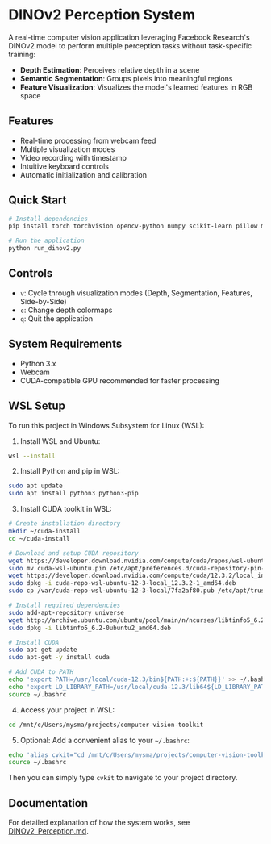 # DINOv2 Perception System

A real-time computer vision application leveraging Facebook Research's DINOv2 model to perform multiple perception tasks without task-specific training:

- **Depth Estimation**: Perceives relative depth in a scene
- **Semantic Segmentation**: Groups pixels into meaningful regions
- **Feature Visualization**: Visualizes the model's learned features in RGB space

## Features

- Real-time processing from webcam feed
- Multiple visualization modes
- Video recording with timestamp
- Intuitive keyboard controls
- Automatic initialization and calibration

## Quick Start

```bash
# Install dependencies
pip install torch torchvision opencv-python numpy scikit-learn pillow matplotlib

# Run the application
python run_dinov2.py
```

## Controls

- `v`: Cycle through visualization modes (Depth, Segmentation, Features, Side-by-Side)
- `c`: Change depth colormaps
- `q`: Quit the application

## System Requirements

- Python 3.x
- Webcam
- CUDA-compatible GPU recommended for faster processing

## WSL Setup

To run this project in Windows Subsystem for Linux (WSL):

1. Install WSL and Ubuntu:
```bash
wsl --install
```

2. Install Python and pip in WSL:
```bash
sudo apt update
sudo apt install python3 python3-pip
```

3. Install CUDA toolkit in WSL:
```bash
# Create installation directory
mkdir ~/cuda-install
cd ~/cuda-install

# Download and setup CUDA repository
wget https://developer.download.nvidia.com/compute/cuda/repos/wsl-ubuntu/x86_64/cuda-wsl-ubuntu.pin
sudo mv cuda-wsl-ubuntu.pin /etc/apt/preferences.d/cuda-repository-pin-600
wget https://developer.download.nvidia.com/compute/cuda/12.3.2/local_installers/cuda-repo-wsl-ubuntu-12-3-local_12.3.2-1_amd64.deb
sudo dpkg -i cuda-repo-wsl-ubuntu-12-3-local_12.3.2-1_amd64.deb
sudo cp /var/cuda-repo-wsl-ubuntu-12-3-local/7fa2af80.pub /etc/apt/trusted.gpg.d/

# Install required dependencies
sudo add-apt-repository universe
wget http://archive.ubuntu.com/ubuntu/pool/main/n/ncurses/libtinfo5_6.2-0ubuntu2_amd64.deb
sudo dpkg -i libtinfo5_6.2-0ubuntu2_amd64.deb

# Install CUDA
sudo apt-get update
sudo apt-get -y install cuda

# Add CUDA to PATH
echo 'export PATH=/usr/local/cuda-12.3/bin${PATH:+:${PATH}}' >> ~/.bashrc
echo 'export LD_LIBRARY_PATH=/usr/local/cuda-12.3/lib64${LD_LIBRARY_PATH:+:${LD_LIBRARY_PATH}}' >> ~/.bashrc
source ~/.bashrc
```

4. Access your project in WSL:
```bash
cd /mnt/c/Users/mysma/projects/computer-vision-toolkit
```

5. Optional: Add a convenient alias to your `~/.bashrc`:
```bash
echo 'alias cvkit="cd /mnt/c/Users/mysma/projects/computer-vision-toolkit"' >> ~/.bashrc
source ~/.bashrc
```

Then you can simply type `cvkit` to navigate to your project directory.

## Documentation

For detailed explanation of how the system works, see [DINOv2_Perception.md](DINOv2_Perception.md). 